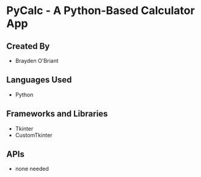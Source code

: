 # PyCalc - A Python-Based Calculator App

## Created By
- Brayden O'Briant
  
## Languages Used
- Python
  
## Frameworks and Libraries
- Tkinter
- CustomTkinter
  
## APIs
- none needed
